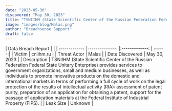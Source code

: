 ```yaml
---
date: "2023-05-30"
discovered: "May 30, 2023"
title: "TSNIIHM (State Scientific Center of the Russian Federation Federal State Unitary Enterprise)"
image: "images/blog/Malas.png"
author: "Breachsense Support"
draft: false
---
```


| Data Breach Report           |              | 
| :-----------: | :-------------:     |:-------------:    | :-----:|
| Victim      | cniihm.ru      | 
| Threat Actor      | Malas      | 
| Date Discovered      | May 30, 2023      | 
| Description      | TSNIIHM (State Scientific Center of the Russian Federation Federal State Unitary Enterprise) provides services to government organizations, small and medium businesses, as well as individuals to promote innovative products on the domestic and international markets in terms of performing a full cycle of work on the legal protection of the results of intellectual activity (RIA): assessment of patent purity, preparation of an application for obtaining a patent, support for the passage of application materials at the Federal Institute of Industrial Property (FIPS).      | 
| Leak Size      | Unknown      | 

